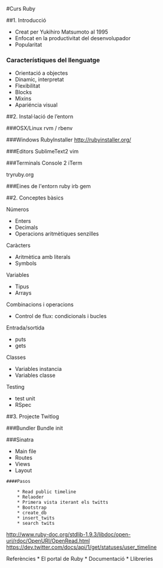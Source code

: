 #Curs Ruby

##1. Introducció

* Creat per Yukihiro Matsumoto al 1995
* Enfocat en la productivitat del desenvolupador
* Popularitat
    
### Característiques del llenguatge

* Orientació a objectes
* Dinamic, interpretat
* Flexibilitat
* Blocks
* Mixins
* Apariéncia visual

##2. Instal·lació de l’entorn

###OSX/Linux
rvm / rbenv

###Windows
RubyInstaller http://rubyinstaller.org/

###Editors
SublimeText2
vim

###Terminals
Console 2
iTerm

tryruby.org

###Eines de l'entorn
ruby
irb
gem

##2. Conceptes bàsics

Números
   * Enters
   * Decimals
   * Operacions aritmètiques senzilles

Caràcters
   * Aritmètica amb literals
   * Symbols

Variables
   * Tipus
   * Arrays

Combinacions i operacions
   * Control de flux: condicionals i bucles

Entrada/sortida
   * puts
   * gets

Classes
   * Variables instancia
   * Variables classe

Testing
   * test unit
   * RSpec

##3. Projecte Twitlog

###Bundler
Bundle init

###Sinatra

   * Main file
   * Routes
   * Views
   * Layout

    ####Pasos

        * Read public timeline
        * Relaoder
        * Primera vista iterant els twitts
        * Bootstrap
        * create_db
        * insert_twits
        * search twits

http://www.ruby-doc.org/stdlib-1.9.3/libdoc/open-uri/rdoc/OpenURI/OpenRead.html
https://dev.twitter.com/docs/api/1/get/statuses/user_timeline



Referències
    * El portal de Ruby
    * Documentació 
    * Llibreries
